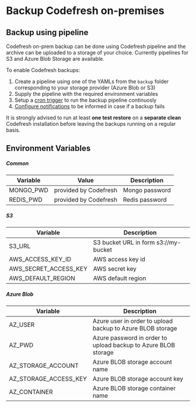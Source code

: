# Backup Codefresh on-premises

## Backup using pipeline

Codefresh on-prem backup can be done using Codefresh pipeline and the archive can be uploaded to a storage of your choice. Currently pipelines for S3 and Azure Blob Storage are available.

To enable Codefresh backups:

1. Create a pipeline using one of the YAMLs from the `backup` folder corresponding to your storage provider (Azure Blob or S3)
2. Supply the pipeline with the required environment variables
3. Setup a [cron trigger](https://codefresh.io/docs/docs/configure-ci-cd-pipeline/triggers/cron-triggers/) to run the backup pipeline continuosly
4. [Configure notifications](https://codefresh.io/docs/docs/integrations/notifications) to be informed in case if a backup fails

It is strongly advised to run at least **one test restore** on a **separate clean** Codefresh installation before leaving the backups running on a regular basis.

## Environment Variables

##### Common
| Variable| Value| Description|
| --- | --- | --- |
| MONGO_PWD |  provided by Codefresh| Mongo password |
| REDIS_PWD | provided by Codefresh | Redis password |

##### S3
| Variable| Description|
| --- | --- |
| S3_URL | S3 bucket URL in form s3://my-bucket |
| AWS_ACCESS_KEY_ID | AWS access key id |
| AWS_SECRET_ACCESS_KEY | AWS secret key |
| AWS_DEFAULT_REGION | AWS default region |

##### Azure Blob
| Variable| Description|
| --- | --- |
| AZ_USER | Azure user in order to upload backup to Azure BLOB storage |
| AZ_PWD | Azure password in order to upload backup to Azure BLOB storage |
| AZ_STORAGE_ACCOUNT | Azure BLOB storage account name |
| AZ_STORAGE_ACCESS_KEY | Azure BLOB storage account key |
| AZ_CONTAINER | Azure BLOB storage container name |
